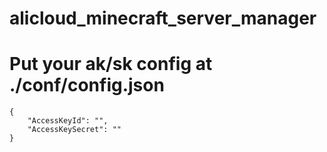 # alicloud_minecraft_server_manager

# Put your ak/sk config at ./conf/config.json

    {
        "AccessKeyId": "",
        "AccessKeySecret": ""
    }